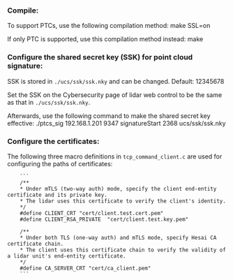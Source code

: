 ### Compile:

To support PTCs, use the following compilation method:
    make SSL=on

If only PTC is supported, use this compilation method instead:
    make

### Configure the shared secret key (SSK) for point cloud signature:

SSK is stored in `./ucs/ssk/ssk.nky` and can be changed.
Default: 12345678

Set the SSK on the Cybersecurity page of lidar web control to be the same as that in `./ucs/ssk/ssk.nky`.

Afterwards, use the following command to make the shared secret key effective:
        ./ptcs_sig 192.168.1.201 9347 signatureStart 2368 ucs/ssk/ssk.nky

### Configure the certificates:

The following three macro definitions in `tcp_command_client.c` are used for configuring the paths of certificates:

        ```
        /**
        * Under mTLS (two-way auth) mode, specify the client end-entity certificate and its private key. 
        * The lidar uses this certificate to verify the client's identity.
        */
        #define CLIENT_CRT "cert/client.test.cert.pem"
        #define CLIENT_RSA_PRIVATE  "cert/client.test.key.pem"

        /**
        * Under both TLS (one-way auth) and mTLS mode, specify Hesai CA certificate chain.
        * The client uses this certificate chain to verify the validity of a lidar unit's end-entity certificate.
        */
        #define CA_SERVER_CRT "cert/ca_client.pem"
        ```
